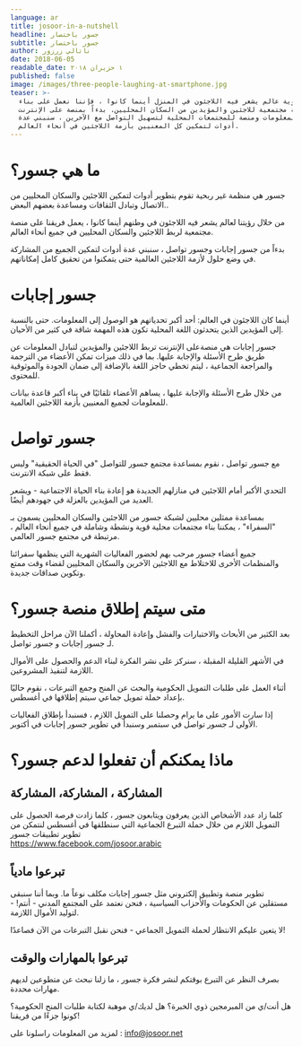 ```yaml
---
language: ar
title: josoor-in-a-nutshell
headline: جسور باختصار
subtitle: جسور باختصار
author: ناتالي زرزور
date: 2018-06-05
readable_date: ١ حزيران ٢٠١٨
published: false
image: /images/three-people-laughing-at-smartphone.jpg
teaser: >-
  لتحقيق رؤية عالم يشعر فيه اللاجئون في المنزل أينما كانوا ، فإننا نعمل على بناء
  منصة مجتمعية للاجئين والمؤيدين من السكان المحليين. بدءاً بمنصة على الإنترنت
  لتبادل المعلومات ومنصة للمجتمعات المحلية لتسهيل التواصل مع الآخرين ، سنبني عدة
  أدوات لتمكين كل المعنيين بأزمة اللاجئين في أنحاء العالم.
---
```

# ما هي جسور؟

جسور هي منظمة غير ربحية  تقوم بتطوير أدوات لتمكين اللاجئين والسكان المحليين من الاتصال وتبادل الثقافات ومساعدة بعضهم البعض..

من خلال رؤيتنا لعالم يشعر فيه اللاجئون في وطنهم أينما كانوا ، يعمل فريقنا على منصة مجتمعية لربط اللاجئين والسكان المحليين في جميع أنحاء العالم. 

بدءاً من جسور إجابات وجسور تواصل ، سنبني عدة أدوات لتمكين الجميع من المشاركة في وضع حلول لأزمة اللاجئين العالمية حتى يتمكنوا من تحقيق كامل إمكاناتهم.

# جسور إجابات

أينما كان اللاجئون في العالم: أحد أكبر تحدياتهم هو الوصول إلى المعلومات. حتى بالنسبة إلى المؤيدين الذين يتحدثون اللغة المحلية تكون هذه المهمة شاقة في كثير من الأحيان.

جسور إجابات هي منصةعلى الإنترنت تربط اللاجئين والمؤيدين لتبادل المعلومات عن طريق طرح الأسئلة والإجابة عليها. بما في ذلك ميزات تمكن الأعضاء من الترجمة والمراجعة الجماعية ، ليتم تخطي حاجز اللغة بالإضافة إلى ضمان الجودة والموثوقية للمحتوى.

من خلال طرح الأسئلة والإجابة عليها ، يساهم الأعضاء تلقائيًا في بناء أكبر قاعدة بيانات للمعلومات لجميع المعنيين بأزمة اللاجئين العالمية.

# **جسور تواصل**

مع جسور تواصل ، نقوم بمساعدة مجتمع جسور للتواصل "في الحياة الحقيقية" وليس فقط على شبكة الانترنت.

التحدي الأكبر أمام اللاجئين في منازلهم الجديدة هو إعادة بناء الحياة الاجتماعية - ويشعر العديد من المؤيدين بالعزلة في جهودهم أيضًا.

بمساعدة ممثلين محليين لشبكة جسور من اللاجئين والسكان المحليين يسمون بـ "السفراء" ، يمكننا بناء مجتمعات محلية قوية ونشطة وشاملة في جميع أنحاء العالم ، مرتبطة في مجتمع جسور العالمي.  

جميع أعضاء جسور مرحب بهم لحضور الفعاليات الشهرية التي ينظمها سفرائنا والمنظمات الأخرى للاختلاط مع اللاجئين الآخرين والسكان المحليين لقضاء وقت ممتع وتكوين صداقات جديدة.

# متى سيتم إطلاق منصة جسور؟

بعد الكثير من الأبحاث والاختبارات والفشل وإعادة المحاولة ، أكملنا الآن مراحل التخطيط لـ جسور إجابات و جسور تواصل.

في الأشهر القليلة المقبلة ، سنركز على نشر الفكرة لبناء الدعم والحصول على الأموال اللازمة لتنفيذ المشروعين.

أثناء العمل على طلبات التمويل الحكومية والبحث عن المنح وجمع التبرعات ، نقوم حاليًا بإعداد حملة تمويل جماعي سيتم إطلاقها في أغسطس.

إذا سارت الأمور على ما يرام وحصلنا على التمويل اللازم ، فسنبدأ بإطلاق الفعاليات الأولى لـ جسور تواصل في سبتمبر وسنبدأ في تطوير جسور إجابات في أكتوبر.

# ماذا يمكنكم أن تفعلوا لدعم جسور؟

## المشاركة ، المشاركة، المشاركة

كلما زاد عدد الأشخاص الذين يعرفون ويتابعون جسور ، كلما زادت فرصة الحصول على التمويل اللازم من خلال حملة التبرع الجماعية التي سنطلقها في أغسطس لنتمكن من تطوير تطبيقات جسور\
 https://www.facebook.com/josoor.arabic

## تبرعوا مادياً

تطوير منصة وتطبيق إلكتروني مثل جسور إجابات مكلف نوعاً ما. وبما أننا سنبقى مستقلين عن الحكومات والأحزاب السياسية ، فنحن نعتمد على المجتمع المدني - أنتم! - لتوليد الأموال اللازمة.

لا يتعين عليكم الانتظار لحملة التمويل الجماعي - فنحن نقبل التبرعات من الآن فصاعدًا!

## تبرعوا بالمهارات والوقت

بصرف النظر عن التبرع بوقتكم لنشر فكرة جسور ، ما زلنا نبحث عن متطوعين لديهم مهارات محددة.

هل أنت/ي من المبرمجين ذوي الخبرة؟ هل لديك/ي موهبة لكتابة طلبات المنح الحكومية؟ كونوا جزءًا من فريقنا!

لمزيد من المعلومات راسلونا على : info@josoor.net
